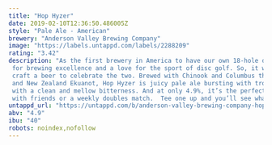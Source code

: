 ```yaml
---
title: "Hop Hyzer"
date: 2019-02-10T12:36:50.486005Z
style: "Pale Ale - American"
brewery: "Anderson Valley Brewing Company"
image: "https://labels.untappd.com/labels/2288209"
rating: "3.42"
description: "As the first brewery in America to have our own 18-hole disc golf course, it’s no secret we share a passion for brewing excellence and a love for the sport of disc golf. So, it was only a matter of time before we’d craft a beer to celebrate the two. Brewed with Chinook and Columbus then heavily dry-hopped with Citra and New Zealand Ekuanot, Hop Hyzer is juicy pale ale bursting with tropical fruit aromas and citrus flavors with a clean and mellow bitterness. And at only 4.9%, it’s the perfect beer to complement a casual round with friends or a weekly doubles match.  Tee one up and you’ll see what we’re talking about…"
untappd_url: "https://untappd.com/b/anderson-valley-brewing-company-hop-hyzer/2288209"
abv: "4.9"
ibu: "40"
robots: noindex,nofollow
---
```

